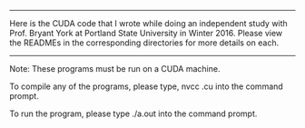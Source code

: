 ------------------------------------------------------------------------------------------------------------------
Here is the CUDA code that I wrote while doing an independent study with Prof.
Bryant York at Portland State University in Winter 2016. Please view the READMEs
in the corresponding directories for more details on each.

------------------------------------------------------------------------------------------------------------------
Note: These programs must be run on a CUDA machine.

To compile any of the programs, please type,
	nvcc <program-name>.cu
into the command prompt.

To run the program, please type
	./a.out
into the command prompt.

